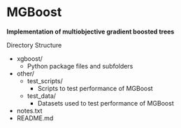 # MGBoost
**Implementation of multiobjective gradient boosted trees**

Directory Structure
- xgboost/
    - Python package files and subfolders
- other/
    - test_scripts/
        - Scripts to test performance of MGBoost
    - test_data/
        - Datasets used to test performance of MGBoost
- notes.txt
- README.md
